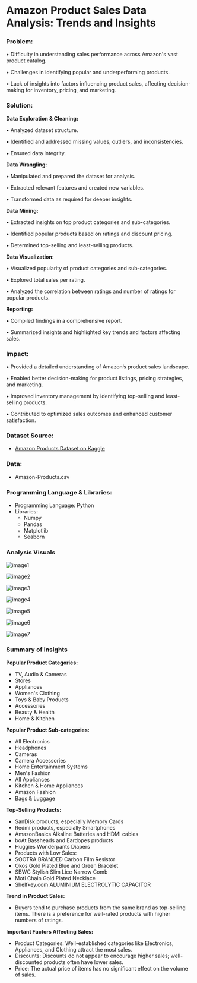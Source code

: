 # Amazon Product Sales Data Analysis: Trends and Insights

### **Problem:**

•	Difficulty in understanding sales performance across Amazon's vast product catalog.

•	Challenges in identifying popular and underperforming products.

•	Lack of insights into factors influencing product sales, affecting decision-making for inventory, pricing, and marketing.


### **Solution:**

**Data Exploration & Cleaning:**

  •	Analyzed dataset structure.
  
  •	Identified and addressed missing values, outliers, and inconsistencies.
  
  •	Ensured data integrity.
  
**Data Wrangling:**

  •	Manipulated and prepared the dataset for analysis.
  
  •	Extracted relevant features and created new variables.
  
  •	Transformed data as required for deeper insights.
  
**Data Mining:**

  •	Extracted insights on top product categories and sub-categories.
  
  •	Identified popular products based on ratings and discount pricing.
  
  •	Determined top-selling and least-selling products.
  
**Data Visualization:**

  •	Visualized popularity of product categories and sub-categories.
  
  •	Explored total sales per rating.
  
  •	Analyzed the correlation between ratings and number of ratings for popular products.
  
**Reporting:**

  •	Compiled findings in a comprehensive report.
  
  •	Summarized insights and highlighted key trends and factors affecting sales.
  

### **Impact:**

•	Provided a detailed understanding of Amazon’s product sales landscape.

•	Enabled better decision-making for product listings, pricing strategies, and marketing.

•	Improved inventory management by identifying top-selling and least-selling products.

•	Contributed to optimized sales outcomes and enhanced customer satisfaction.


### **Dataset Source:**
- [Amazon Products Dataset on Kaggle](https://www.kaggle.com/datasets/lokeshparab/amazon-products-dataset/)

### **Data:**
- Amazon-Products.csv

### **Programming Language & Libraries:** 
- Programming Language: Python
- Libraries:
  - Numpy
  - Pandas
  - Matplotlib
  - Seaborn

### **Analysis Visuals**
![image1](https://github.com/shibbir282/Amazon-Product-Sales-Data-Analysis/raw/main/Analysis%20Visuals/image1.png)

![image2](https://github.com/shibbir282/Amazon-Product-Sales-Data-Analysis/raw/main/Analysis%20Visuals/image2.png)

![image3](https://github.com/shibbir282/Amazon-Product-Sales-Data-Analysis/raw/main/Analysis%20Visuals/image3.png)

![image4](https://github.com/shibbir282/Amazon-Product-Sales-Data-Analysis/raw/main/Analysis%20Visuals/image4.png)

![image5](https://github.com/shibbir282/Amazon-Product-Sales-Data-Analysis/raw/main/Analysis%20Visuals/image5.png)

![image6](https://github.com/shibbir282/Amazon-Product-Sales-Data-Analysis/raw/main/Analysis%20Visuals/image6.png)

![image7](https://github.com/shibbir282/Amazon-Product-Sales-Data-Analysis/raw/main/Analysis%20Visuals/image7.png)


### **Summary of Insights**

**Popular Product Categories:**

- TV, Audio & Cameras
- Stores
- Appliances
- Women's Clothing
- Toys & Baby Products
- Accessories
- Beauty & Health
- Home & Kitchen

**Popular Product Sub-categories:**

- All Electronics
- Headphones
- Cameras
- Camera Accessories
- Home Entertainment Systems
- Men's Fashion
- All Appliances
- Kitchen & Home Appliances
- Amazon Fashion
- Bags & Luggage

**Top-Selling Products:**

- SanDisk products, especially Memory Cards
- Redmi products, especially Smartphones
- AmazonBasics Alkaline Batteries and HDMI cables
- boAt Bassheads and Eardopes products
- Huggies Wonderpants Diapers
- Products with Low Sales:
- SOOTRA BRANDED Carbon Film Resistor
- Okos Gold Plated Blue and Green Bracelet
- SBWC Stylish Slim Lice Narrow Comb
- Moti Chain Gold Plated Necklace
- Shelfkey.com ALUMINIUM ELECTROLYTIC CAPACITOR

**Trend in Product Sales:**

- Buyers tend to purchase products from the same brand as top-selling items. There is a preference for well-rated products with higher numbers of ratings.
  
**Important Factors Affecting Sales:**

- Product Categories: Well-established categories like Electronics, Appliances, and Clothing attract the most sales.
- Discounts: Discounts do not appear to encourage higher sales; well-discounted products often have lower sales.
- Price: The actual price of items has no significant effect on the volume of sales.


